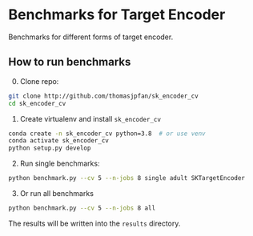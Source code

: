 # Benchmarks for Target Encoder

Benchmarks for different forms of target encoder.

## How to run benchmarks

0. Clone repo:

```bash
git clone http://github.com/thomasjpfan/sk_encoder_cv
cd sk_encoder_cv
```

1. Create virtualenv and install `sk_encoder_cv`

```bash
conda create -n sk_encoder_cv python=3.8  # or use venv
conda activate sk_encoder_cv
python setup.py develop
```

2. Run single benchmarks:

```bash
python benchmark.py --cv 5 --n-jobs 8 single adult SKTargetEncoder
```

3. Or run all benchmarks

```bash
python benchmark.py --cv 5 --n-jobs 8 all
```

The results will be written into the `results` directory.
